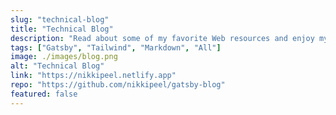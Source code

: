 ```yaml
---
slug: "technical-blog"
title: "Technical Blog"
description: "Read about some of my favorite Web resources and enjoy my posts on this technical blog built with GatsbyJS, Markdown, and TailwindCSS."
tags: ["Gatsby", "Tailwind", "Markdown", "All"]
image: ./images/blog.png
alt: "Technical Blog"
link: "https://nikkipeel.netlify.app"
repo: "https://github.com/nikkipeel/gatsby-blog"
featured: false
---
```

